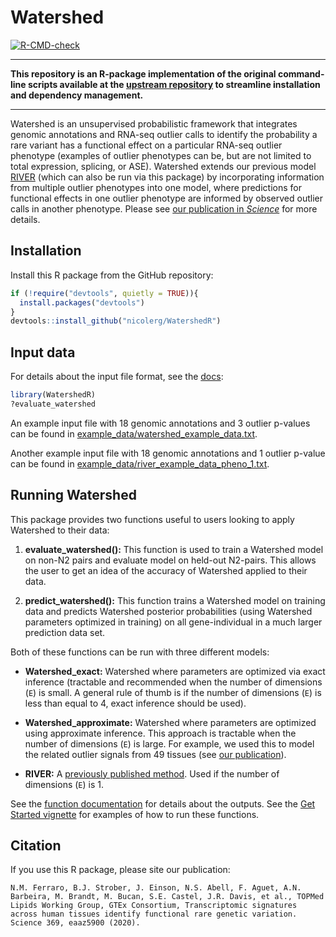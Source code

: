 # Watershed

<!-- badges: start -->
[![R-CMD-check](https://github.com/nicolerg/WatershedR/actions/workflows/R-CMD-check.yaml/badge.svg)](https://github.com/nicolerg/WatershedR/actions/workflows/R-CMD-check.yaml)
<!-- badges: end -->

***

**This repository is an R-package implementation of the original command-line scripts
available at the [upstream repository](https://github.com/BennyStrobes/Watershed) 
to streamline installation and dependency management.**

***

Watershed is an unsupervised probabilistic framework that integrates genomic annotations 
and RNA-seq outlier calls to identify the probability a rare variant has a functional effect 
on a particular RNA-seq outlier phenotype (examples of outlier phenotypes can be, but are not 
limited to total expression, splicing, or ASE). Watershed extends our previous model 
[RIVER](https://www.nature.com/articles/nature24267)
(which can also be run via this package) by incorporating information from multiple outlier 
phenotypes into one model, where predictions for functional effects in one outlier phenotype 
are informed by observed outlier calls in another phenotype. 
Please see [our publication in *Science*](https://www.ncbi.nlm.nih.gov/pmc/articles/PMC7646251/) for more details.

## Installation
Install this R package from the GitHub repository:
```r
if (!require("devtools", quietly = TRUE)){
  install.packages("devtools")
}
devtools::install_github("nicolerg/WatershedR")
```

## Input data
For details about the input file format, see the [docs](https://nicolerg.github.io/WatershedR/reference/evaluate_watershed.html):
```r
library(WatershedR)
?evaluate_watershed
```

An example input file with 18 genomic annotations and 3 outlier p-values can be found in [example_data/watershed_example_data.txt](example_data/watershed_example_data.txt).

Another example input file with 18 genomic annotations and 1 outlier p-value can be found in [example_data/river_example_data_pheno_1.txt](example_data/river_example_data_pheno_1.txt). 

## Running Watershed
This package provides two functions useful to users looking to apply Watershed to their data:

1. **evaluate_watershed():** This function is used to train a Watershed model on non-N2 pairs and 
evaluate model on held-out N2-pairs. This allows the user to get an idea of the accuracy of 
Watershed applied to their data.

2. **predict_watershed():** This function trains a Watershed model on training data and 
predicts Watershed posterior probabilities (using Watershed parameters optimized in training) 
on all gene-individual in a much larger prediction data set.

Both of these functions can be run with three different models:

* **Watershed_exact:** Watershed where parameters are optimized via exact inference 
(tractable and recommended when the number of dimensions (`E`) is small. 
A general rule of thumb is if the number of dimensions (`E`) is less than equal to 4, 
exact inference should be used). 

* **Watershed_approximate:** Watershed where parameters are optimized using approximate inference. 
This approach is tractable when the number of dimensions (`E`) is large. For example, 
we used this to model the related outlier signals from 49 tissues (see [our publication](https://www.ncbi.nlm.nih.gov/pmc/articles/PMC7646251/)).

* **RIVER:** A [previously published method](https://www.nature.com/articles/nature24267). 
Used if the number of dimensions (`E`) is 1. 

See the [function documentation](https://nicolerg.github.io/WatershedR/reference/index.html) 
for details about the outputs. See the [Get Started vignette](https://nicolerg.github.io/WatershedR/articles/WatershedR.html) 
for examples of how to run these functions.

## Citation 
If you use this R package, please site our publication:
```
N.M. Ferraro, B.J. Strober, J. Einson, N.S. Abell, F. Aguet, A.N. Barbeira, M. Brandt, M. Bucan, S.E. Castel, J.R. Davis, et al., TOPMed Lipids Working Group, GTEx Consortium, Transcriptomic signatures across human tissues identify functional rare genetic variation. Science 369, eaaz5900 (2020).
```
